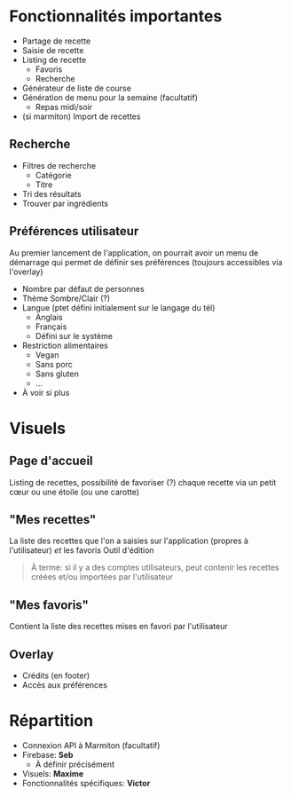 # Fonctionnalités importantes

* Partage de recette
* Saisie de recette
* Listing de recette
  * Favoris
  * Recherche
* Générateur de liste de course
* Génération de menu pour la semaine (facultatif)
  * Repas midi/soir
* (si marmiton) Import de recettes

## Recherche

* Filtres de recherche
  * Catégorie
  * Titre
* Tri des résultats
* Trouver par ingrédients

## Préférences utilisateur

Au premier lancement de l'application, on pourrait avoir un menu de démarrage qui permet de définir ses préférences (toujours accessibles via l'overlay)

* Nombre par défaut de personnes
* Thème Sombre/Clair (?)
* Langue (ptet défini initialement sur le langage du tél)
  * Anglais
  * Français
  * Défini sur le système
* Restriction alimentaires
  * Vegan
  * Sans porc
  * Sans gluten
  * ...
* À voir si plus

# Visuels

## Page d'accueil

Listing de recettes, possibilité de favoriser (?) chaque recette via un petit cœur ou une étoile (ou une carotte)

## "Mes recettes"

La liste des recettes que l'on a saisies sur l'application (propres à l'utilisateur) *et* les favoris
Outil d'édition

> À terme: si il y a des comptes utilisateurs, peut contenir les recettes créées et/ou importées par l'utilisateur

## "Mes favoris"

Contient la liste des recettes mises en favori par l'utilisateur

## Overlay

* Crédits (en footer)
* Accès aux préférences

# Répartition

* Connexion API à Marmiton (facultatif)
* Firebase: **Seb**
  * À définir précisément
* Visuels: **Maxime**
* Fonctionnalités spécifiques: **Victor**
